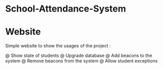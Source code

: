 # School-Attendance-System
# Website 

Simple website to show the usages of the project :

@ Show state of students
@ Upgrade database
@ Add beacons to the system
@ Remove beacons from the system
@ Allow student exceptions
